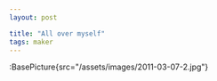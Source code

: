 ```yaml
---
layout: post

title: "All over myself"
tags: maker
---
```


:BasePicture{src="/assets/images/2011-03-07-2.jpg"}

<!--more-->
